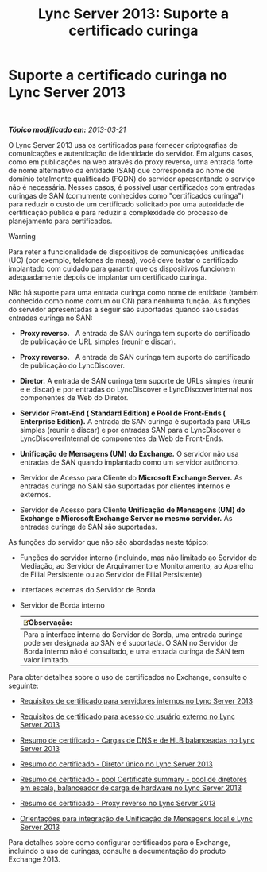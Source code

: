﻿---
title: 'Lync Server 2013: Suporte a certificado curinga'
TOCTitle: Suporte a certificado curinga
ms:assetid: 0bae2aa8-b6dc-46f5-a3be-3fe7581809d4
ms:mtpsurl: https://technet.microsoft.com/pt-br/library/Hh202161(v=OCS.15)
ms:contentKeyID: 49305852
ms.date: 05/19/2016
mtps_version: v=OCS.15
ms.translationtype: HT
---

# Suporte a certificado curinga no Lync Server 2013

 

_**Tópico modificado em:** 2013-03-21_

O Lync Server 2013 usa os certificados para fornecer criptografias de comunicações e autenticação de identidade do servidor. Em alguns casos, como em publicações na web através do proxy reverso, uma entrada forte de nome alternativo da entidade (SAN) que corresponda ao nome de domínio totalmente qualificado (FQDN) do servidor apresentando o serviço não é necessária. Nesses casos, é possível usar certificados com entradas curingas de SAN (comumente conhecidos como "certificados curinga") para reduzir o custo de um certificado solicitado por uma autoridade de certificação pública e para reduzir a complexidade do processo de planejamento para certificados.


> [!WARNING]
> Para reter a funcionalidade de dispositivos de comunicações unificadas (UC) (por exemplo, telefones de mesa), você deve testar o certificado implantado com cuidado para garantir que os dispositivos funcionem adequadamente depois de implantar um certificado curinga.



Não há suporte para uma entrada curinga como nome de entidade (também conhecido como nome comum ou CN) para nenhuma função. As funções do servidor apresentadas a seguir são suportadas quando são usadas entradas curinga no SAN:

  -   
    **Proxy reverso.**   A entrada de SAN curinga tem suporte do certificado de publicação de URL simples (reunir e discar).

  -   
    **Proxy reverso.**   A entrada de SAN curinga tem suporte do certificado de publicação do LyncDiscover.

  -   
    **Diretor.** A entrada de SAN curinga tem suporte de URLs simples (reunir e e discar) e por entradas do LyncDiscover e LyncDiscoverInternal nos componentes de Web do Diretor.

  -   
    **Servidor Front-End ( Standard Edition) e Pool de Front-Ends ( Enterprise Edition).** A entrada de SAN curinga é suportada para URLs simples (reunir e discar) e por entradas SAN para o LyncDiscover e LyncDiscoverInternal de componentes da Web de Front-Ends.

  -   
    **Unificação de Mensagens (UM) do Exchange.** O servidor não usa entradas de SAN quando implantado como um servidor autônomo.

  -   
    Servidor de Acesso para Cliente do **Microsoft Exchange Server.** As entradas curinga no SAN são suportadas por clientes internos e externos.

  -   
    Servidor de Acesso para Cliente **Unificação de Mensagens (UM) do Exchange e Microsoft Exchange Server no mesmo servidor.** As entradas curinga de SAN são suportadas.

As funções do servidor que não são abordadas neste tópico:

  - Funções do servidor interno (incluindo, mas não limitado ao Servidor de Mediação, ao Servidor de Arquivamento e Monitoramento, ao Aparelho de Filial Persistente ou ao Servidor de Filial Persistente)

  - Interfaces externas do Servidor de Borda

  - Servidor de Borda interno
    
    <table>
    <thead>
    <tr class="header">
    <th><img src="images/Gg425756.note(OCS.15).gif" title="note" alt="note" />Observação:</th>
    </tr>
    </thead>
    <tbody>
    <tr class="odd">
    <td>Para a interface interna do Servidor de Borda, uma entrada curinga pode ser designada ao SAN e é suportada. O SAN no Servidor de Borda interno não é consultado, e uma entrada curinga de SAN tem valor limitado.</td>
    </tr>
    </tbody>
    </table>


Para obter detalhes sobre o uso de certificados no Exchange, consulte o seguinte:

  - [Requisitos de certificado para servidores internos no Lync Server 2013](lync-server-2013-certificate-requirements-for-internal-servers.md)

  - [Requisitos de certificado para acesso do usuário externo no Lync Server 2013](lync-server-2013-certificate-requirements-for-external-user-access.md)

  - [Resumo de certificado - Cargas de DNS e de HLB balanceadas no Lync Server 2013](lync-server-2013-certificate-summary-dns-and-hlb-load-balanced.md)

  - [Resumo do certificado - Diretor único no Lync Server 2013](lync-server-2013-certificate-summary-single-director.md)

  - [Resumo de certificado - pool Certificate summary - pool de diretores em escala, balanceador de carga de hardware no Lync Server 2013](lync-server-2013-certificate-summary-scaled-director-pool-hardware-load-balancer.md)

  - [Resumo de certificado - Proxy reverso no Lync Server 2013](lync-server-2013-certificate-summary-reverse-proxy.md)

  - [Orientações para integração de Unificação de Mensagens local e Lync Server 2013](lync-server-2013-guidelines-for-integrating-on-premises-unified-messaging.md)

Para detalhes sobre como configurar certificados para o Exchange, incluindo o uso de curingas, consulte a documentação do produto Exchange 2013.


